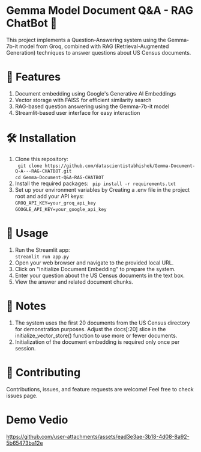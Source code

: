 # Gemma Model Document Q&A - RAG ChatBot 🤖
This project implements a Question-Answering system using the Gemma-7b-it model from Groq, combined with RAG (Retrieval-Augmented Generation) techniques to answer questions about US Census documents.
# 🌟 Features
1. Document embedding using Google's Generative AI Embeddings <br>
2. Vector storage with FAISS for efficient similarity search <br>
3. RAG-based question answering using the Gemma-7b-it model <br>
4. Streamlit-based user interface for easy interaction <br>
# 🛠️ Installation
1. Clone this repository: <br>
` git clone https://github.com/datascientistabhishek/Gemma-Document-Q-A---RAG-CHATBOT.git` <br>
`cd Gemma-Document-Q&A-RAG-CHATBOT`<br>
2. Install the required packages:
` pip install -r requirements.txt` <br>
3. Set up your environment variables by Creating a .env file in the project root and add your API keys: <br>
`GROQ_API_KEY=your_groq_api_key` <br>
`GOOGLE_API_KEY=your_google_api_key`<br>
# 🚀 Usage
1. Run the Streamlit app: <br>
`streamlit run app.py`<br>
1. Open your web browser and navigate to the provided local URL. <br>
2. Click on "Initialize Document Embedding" to prepare the system. <br>
3. Enter your question about the US Census documents in the text box. <br>
4. View the answer and related document chunks. <br>
# 📝 Notes

1. The system uses the first 20 documents from the US Census directory for demonstration purposes. Adjust the docs[:20] slice in the initialize_vector_store() function to use more or fewer documents.<br>
2. Initialization of the document embedding is required only once per session. <br>
# 🤝 Contributing
Contributions, issues, and feature requests are welcome! Feel free to check issues page.

# Demo Vedio
https://github.com/user-attachments/assets/ead3e3ae-3b18-4d08-8a92-5b65473ba12e
